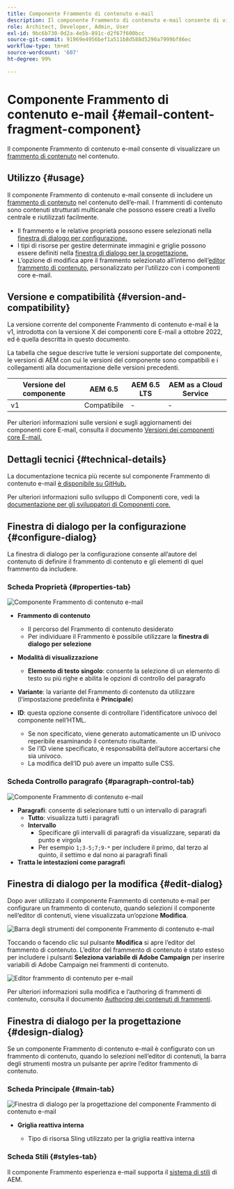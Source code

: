```yaml
---
title: Componente Frammento di contenuto e-mail
description: Il componente Frammento di contenuto e-mail consente di visualizzare un frammento di contenuto nel contenuto.
role: Architect, Developer, Admin, User
exl-id: 9bc6b730-0d2a-4e5b-891c-d2f67f600bcc
source-git-commit: 91969e4956bef1a511b8d588d5290a7999bf86ec
workflow-type: tm+mt
source-wordcount: '607'
ht-degree: 99%

---
```



# Componente Frammento di contenuto e-mail {#email-content-fragment-component}

Il componente Frammento di contenuto e-mail consente di visualizzare un [frammento di contenuto](https://experienceleague.adobe.com/docs/experience-manager-cloud-service/assets/content-fragments/content-fragments.html?lang=it) nel contenuto.

## Utilizzo {#usage}

Il componente Frammento di contenuto e-mail consente di includere un [frammento di contenuto](https://experienceleague.adobe.com/docs/experience-manager-cloud-service/assets/content-fragments/content-fragments.html?lang=it) nel contenuto dell’e-mail. I frammenti di contenuto sono contenuti strutturati multicanale che possono essere creati a livello centrale e riutilizzati facilmente.

* Il frammento e le relative proprietà possono essere selezionati nella [finestra di dialogo per configurazione.](#configure-dialog)
* I tipi di risorse per gestire determinate immagini e griglie possono essere definiti nella [finestra di dialogo per la progettazione.](#design-dialog)
* L’opzione di modifica apre il frammento selezionato all’interno dell’[editor frammento di contenuto](#edit-dialog), personalizzato per l’utilizzo con i componenti core e-mail.

## Versione e compatibilità {#version-and-compatibility}

La versione corrente del componente Frammento di contenuto e-mail è la v1, introdotta con la versione X dei componenti core E-mail a ottobre 2022, ed è quella descritta in questo documento.

La tabella che segue descrive tutte le versioni supportate del componente, le versioni di AEM con cui le versioni del componente sono compatibili e i collegamenti alla documentazione delle versioni precedenti.

| Versione del componente | AEM 6.5 | AEM 6.5 LTS | AEM as a Cloud Service |
|---|---|---|---|
| v1 | Compatibile | - | - |

Per ulteriori informazioni sulle versioni e sugli aggiornamenti dei componenti core E-mail, consulta il documento [Versioni dei componenti core E-mail.](/help/email/versions.md)

## Dettagli tecnici {#technical-details}

La documentazione tecnica più recente sul componente Frammento di contenuto e-mail [è disponibile su GitHub.](https://adobe.com/go/aem_cmp_tech_email_cf_v1)

Per ulteriori informazioni sullo sviluppo di Componenti core, vedi la [documentazione per gli sviluppatori di Componenti core.](/help/developing/overview.md)

## Finestra di dialogo per la configurazione {#configure-dialog}

La finestra di dialogo per la configurazione consente all’autore del contenuto di definire il frammento di contenuto e gli elementi di quel frammento da includere.

### Scheda Proprietà {#properties-tab}

![Componente Frammento di contenuto e-mail](/help/email/assets/email-content-fragment-edit-properties.png)

* **Frammento di contenuto**

   * Il percorso del Frammento di contenuto desiderato
   * Per individuare il Frammento è possibile utilizzare la **finestra di dialogo per selezione**

* **Modalità di visualizzazione**
   * **Elemento di testo singolo**: consente la selezione di un elemento di testo su più righe e abilita le opzioni di controllo del paragrafo
* **Variante**: la variante del Frammento di contenuto da utilizzare (l’impostazione predefinita è **Principale**)

* **ID**: questa opzione consente di controllare l’identificatore univoco del componente nell’HTML.
   * Se non specificato, viene generato automaticamente un ID univoco reperibile esaminando il contenuto risultante.
   * Se l’ID viene specificato, è responsabilità dell’autore accertarsi che sia univoco.
   * La modifica dell’ID può avere un impatto sulle CSS.

### Scheda Controllo paragrafo {#paragraph-control-tab}

![Componente Frammento di contenuto e-mail](/help/assets/content-fragment-edit-paragraph.png)

* **Paragrafi**: consente di selezionare tutti o un intervallo di paragrafi
   * **Tutto**: visualizza tutti i paragrafi
   * **Intervallo**
      * Specificare gli intervalli di paragrafi da visualizzare, separati da punto e virgola
      * Per esempio `1;3-5;7;9-*` per includere il primo, dal terzo al quinto, il settimo e dal nono ai paragrafi finali
* **Tratta le intestazioni come paragrafi**

## Finestra di dialogo per la modifica {#edit-dialog}

Dopo aver utilizzato il componente Frammento di contenuto e-mail per configurare un frammento di contenuto, quando selezioni il componente nell’editor di contenuti, viene visualizzata un’opzione **Modifica**.

![Barra degli strumenti del componente Frammento di contenuto e-mail](/help/email/assets/email-content-fragment-edit-toolbar.png)

Toccando o facendo clic sul pulsante **Modifica** si apre l’editor del frammento di contenuto. L’editor del frammento di contenuto è stato esteso per includere i pulsanti **Seleziona variabile di Adobe Campaign** per inserire variabili di Adobe Campaign nei frammenti di contenuto.

![Editor frammento di contenuto per e-mail](/help/email/assets/email-content-fragment-editor.png)

Per ulteriori informazioni sulla modifica e l’authoring di frammenti di contenuto, consulta il documento [Authoring dei contenuti di frammenti](https://experienceleague.adobe.com/docs/experience-manager-cloud-service/content/assets/content-fragments/content-fragments-variations.html?lang=it).

## Finestra di dialogo per la progettazione {#design-dialog}

Se un componente Frammento di contenuto e-mail è configurato con un frammento di contenuto, quando lo selezioni nell’editor di contenuti, la barra degli strumenti mostra un pulsante per aprire l’editor frammento di contenuto.


### Scheda Principale {#main-tab}

![Finestra di dialogo per la progettazione del componente Frammento di contenuto e-mail](/help/email/assets/email-content-fragment-design.png)

* **Griglia reattiva interna**

   * Tipo di risorsa Sling utilizzato per la griglia reattiva interna

### Scheda Stili {#styles-tab}

Il componente Frammento esperienza e-mail supporta il [sistema di stili](/help/get-started/authoring.md#component-styling) di AEM.
